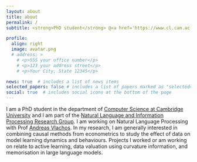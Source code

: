 ```yaml
---
layout: about
title: about
permalink: /
subtitle: <strong>PhD student</strong> @<a href='https://www.cl.cam.ac.uk/research/nl/'>Cambridge University</a>. <strong>Previously:</strong> <a href='https://www.amazon.science/'>AWS AI Labs</a> / <a href='https://www.bain.com/it/'>Bain & Co.</a> / <a href='https://www.bidsa.unibocconi.eu/wps/wcm/connect/Site/Bidsa/Home'>BIDSA</a> / <a href='https://www.ecb.europa.eu/home/html/index.en.html'>ECB</a>.

profile:
  align: right
  image: avatar.png
  # address: >
    # <p>555 your office number</p>
    # <p>123 your address street</p>
    # <p>Your City, State 12345</p>

news: true  # includes a list of news items
selected_papers: false # includes a list of papers marked as "selected={true}"
social: true  # includes social icons at the bottom of the page
---
```


I am a PhD student in the department of [Computer Science at Cambridge University](https://www.cst.cam.ac.uk/) and I am part of the [Natural Language and Information Processing Research Group](https://www.cl.cam.ac.uk/research/nl/). I am working on Natural Language Processing with Prof [Andreas Vlachos](https://andreasvlachos.github.io/). In my research, I am generally interested in combining causal methods from econometrics to study the effect of data on model learning dynamics and behaviours. Projects I worked or am working on relate to active learning, data valuation using curvature information, and memorisation in large language models.